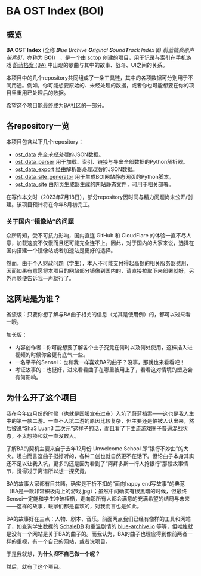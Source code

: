 # BA OST Index (BOI)

## 概览
**BA OST Index** (全称 <i>**B**lue Brchive **O**riginal **S**ound**T**rack Index</i> 即 *蔚蓝档案原声带索引*，亦称为 **BOI**） ，是一个由 [sctop](https://github.com/sctop) 创建的项目，用于记录与索引在手机游戏 [蔚蓝档案 (BA)](https://bluearchive.jp) 中出现的歌曲与其中的故事、战斗、UI之间的关系。

本项目中的几个repository共同组成了一条工具链，其中的各项数据可分别用于不同用途。例如，你可能想要原始的、未经处理的数据，或者你也可能想要在你的项目里重用已处理后的数据。

希望这个项目能最终成为BA社区的一部分。

## 各repository一览
本项目包含以下几个repository：

- [ost_data](https://github.com/BA-OST-Index/ost_data) 完全*未经处理*的JSON数据。
- [ost_data_parser](https://github.com/BA-OST-Index/ost_data_parser) 用于加载、索引、链接与导出全部数据的Python解析器。
- [ost_data_export](https://github.com/BA-OST-Index/ost_data_export) 经由解析器*处理过后*的JSON数据。
- [ost_data_site_generator](https://github.com/BA-OST-Index/ost_data_site_generator) 用于生成BOI网站静态网页的Python脚本。
- [ost_data_site](https://github.com/BA-OST-Index/ost_data_site) 由网页生成器生成的网站静态文件，可用于相关部署。

在写作本文时（2023年7月18日），部分repository因时间与精力问题尚未公开/创建。该项目预计将在今年8月初完工。

### 关于国内“镜像站”的问题
众所周知，受不可抗力影响，国内直连 GitHub 和 CloudFlare 的体验一直不尽人意，加载速度不仅慢而且还可能完全连不上。因此，对于国内的大家来说，选择在国内搭建一个镜像站或者加速站是更好的选择。

然而，由于个人财政问题（学生），本人不可能支付得起高额的相关服务器费用，因而如果有意愿将本项目的网站部分镜像到国内的，请直接拉取下来部署就好，另外再顺便告诉我一声就行了。

## 这网站是为谁？
省流版：只要你想了解与BA曲子相关的信息（尤其是使用例）的，都可以过来看一眼。

加长版：

- 内容创作者：你可能想要了解各个曲子究竟在何时以及何处使用，这样插入进视频的时候你会更有底气一些。
- 一名平平的Sensei：也和我一样喜欢BA的曲子？没事，那就也来看看吧！
- 考证故事的：也挺好，进来看看曲子在哪里被用上了，看看这对情境的塑造会有何影响。

## 为什么开了这个项目
我在今年四月份的时候（也就是国服宣布过审）入坑了蔚蓝档案——这也是我人生中的第一款二游。一直不入坑二游的原因比较复杂，但主要还是怕被人认出来，然后被说“Sha3 Luan3 二次元”这样子的话，而且看了下主流游戏圈子普遍混战状态，不太想掺和就一直没敢入。

了解BA的契机主要来自于去年12月份 Unwelcome School 即“银行不妙曲”的大火。坦白而言这曲子挺好听的，各种二创也就自然更不在话下。但论曲子本身其实还不足以让我入坑，更多的还是因为看到了“阿拜多斯一行人抢银行”那段故事情节，觉得过于离谱所以想一探究竟。

BA的故事大家都有目共睹，确实是不折不扣的“面向happy end写故事”的典范（BA是一款非常积极向上的游戏.jpg）；虽然中间确实有很黑暗的时候，但最终Sensei一定能和学生冲破桎梏，走向那所有人都会满意的充满希望的结局与未来——这样的故事，玩家们都是喜欢的，对我而言也是如此。

BA的故事好在三点：人物、剧本、音乐。前面两点我们已经有像样的工具和网站了，如查询学生数据的 [SchaleDB](https://schale.gg/) 和重温剧情的 [blue-archive.io](https://blue-archive.io/) 等等，但唯独就是没有一个网站是关于BA的曲子的。而我认为，BA的曲子也理应得到像前两者一样的重视，有一个自己的网站，或者说项目。

于是我就想，**为什么*我*不自己做一个呢？**

然后，就有了这个项目。
